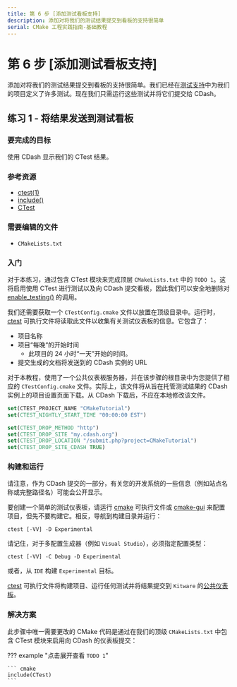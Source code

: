 ```yaml
---
title: 第 6 步 [添加测试看板支持]
description: 添加对将我们的测试结果提交到看板的支持很简单
serial: CMake 工程实践指南-基础教程
---
```


# 第 6 步 [添加测试看板支持]

添加对将我们的测试结果提交到看板的支持很简单。我们已经在[测试支持](./05_installing_and_testing.md#2-)中为我们的项目定义了许多测试。现在我们只需运行这些测试并将它们提交给 CDash。

## 练习 1 - 将结果发送到测试看板

### 要完成的目标

使用 CDash 显示我们的 CTest 结果。

### 参考资源

- [ctest(1)]
- [include()]
- [CTest]

### 需要编辑的文件

- `CMakeLists.txt`

### 入门

对于本练习，通过包含 CTest 模块来完成顶层 `CMakeLists.txt` 中的 `TODO 1`。这将启用使用 CTest 进行测试以及向 CDash 提交看板，因此我们可以安全地删除对 [enable_testing()] 的调用。

我们还需要获取一个 `CTestConfig.cmake` 文件以放置在顶级目录中。运行时，[ctest] 可执行文件将读取此文件以收集有关测试仪表板的信息。它包含了：

- 项目名称
- 项目“每晚“的开始时间
    - 此项目的 24 小时“一天”开始的时间。
- 提交生成的文档将发送到的 CDash 实例的 URL

对于本教程，使用了一个公共仪表板服务器，并在该步骤的根目录中为您提供了相应的 `CTestConfig.cmake` 文件。实际上，该文件将从旨在托管测试结果的 CDash 实例上的项目设置页面下载。从 CDash 下载后，不应在本地修改该文件。

``` cmake title="CTestConfig.cmake"
set(CTEST_PROJECT_NAME "CMakeTutorial")
set(CTEST_NIGHTLY_START_TIME "00:00:00 EST")

set(CTEST_DROP_METHOD "http")
set(CTEST_DROP_SITE "my.cdash.org")
set(CTEST_DROP_LOCATION "/submit.php?project=CMakeTutorial")
set(CTEST_DROP_SITE_CDASH TRUE)
```

### 构建和运行

请注意，作为 CDash 提交的一部分，有关您的开发系统的一些信息（例如站点名称或完整路径名）可能会公开显示。

要创建一个简单的测试仪表板，请运行 [cmake] 可执行文件或 [cmake-gui] 来配置项目，但先不要构建它。相反，导航到构建目录并运行：

``` shell
ctest [-VV] -D Experimental
```

请记住，对于多配置生成器（例如 `Visual Studio`），必须指定配置类型：

``` shell
ctest [-VV] -C Debug -D Experimental
```

或者，从 `IDE` 构建 `Experimental` 目标。

[ctest] 可执行文件将构建项目、运行任何测试并将结果提交到 `Kitware` 的[公共仪表板](https://my.cdash.org/index.php?project=CMakeTutorial)。

### 解决方案

此步骤中唯一需要更改的 CMake 代码是通过在我们的顶级 `CMakeLists.txt` 中包含 CTest 模块来启用向 CDash 的仪表板提交：

??? example "点击展开查看 `TODO 1`"

    ``` cmake
    include(CTest)
    ```

[ctest(1)]: https://cmake.org/cmake/help/latest/manual/ctest.1.html#manual:ctest(1)
[cmake]: https://cmake.org/cmake/help/latest/manual/cmake.1.html#manual:cmake(1)
[cmake-gui]: https://cmake.org/cmake/help/latest/manual/cmake-gui.1.html#manual:cmake-gui(1)
[ccmake]: https://cmake.org/cmake/help/latest/manual/ccmake.1.html#manual:ccmake(1)
[include()]: https://cmake.org/cmake/help/latest/command/include.html#command:include
[CTest]: https://cmake.org/cmake/help/latest/module/CTest.html#module:CTest
[enable_testing()]: https://cmake.org/cmake/help/latest/command/enable_testing.html#command:enable_testing